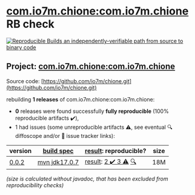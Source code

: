 [com.io7m.chione:com.io7m.chione](https://central.sonatype.com/artifact/com.io7m.chione/com.io7m.chione/0.0.2/versions) RB check
=======

[![Reproducible Builds](https://reproducible-builds.org/images/logos/rb.svg) an independently-verifiable path from source to binary code](https://reproducible-builds.org/)

## Project: [com.io7m.chione:com.io7m.chione](https://central.sonatype.com/artifact/com.io7m.chione/com.io7m.chione/0.0.2/versions)

Source code: [https://github.com/io7m/chione.git](https://github.com/io7m/chione.git)

rebuilding **1 releases** of com.io7m.chione:com.io7m.chione:
- **0** releases were found successfully **fully reproducible** (100% reproducible artifacts :heavy_check_mark:),
- 1 had issues (some unreproducible artifacts :warning:, see eventual :mag: diffoscope and/or :memo: issue tracker links):

| version | [build spec](/BUILDSPEC.md) | [result](https://reproducible-builds.org/docs/jvm/): reproducible? | size |
| -- | --------- | ------ | -- |
| [0.0.2](https://central.sonatype.com/artifact/com.io7m.chione/com.io7m.chione/0.0.2/pom) | [mvn jdk17.0.7](com.io7m.chione-0.0.2.buildspec) | [result](com.io7m.chione-0.0.2.buildinfo): [2 :heavy_check_mark:  3 :warning:](com.io7m.chione-0.0.2.buildcompare) [:mag:](com.io7m.chione-0.0.2.diffoscope) | 18M |

<i>(size is calculated without javadoc, that has been excluded from reproducibility checks)</i>
